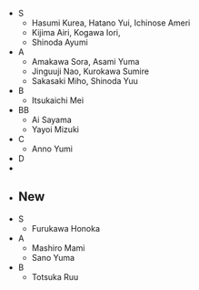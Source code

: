 - S
	- Hasumi Kurea, Hatano Yui, Ichinose Ameri
	- Kijima Airi, Kogawa Iori,
	- Shinoda Ayumi
- A
	- Amakawa Sora, Asami Yuma
	- Jinguuji Nao, Kurokawa Sumire
	- Sakasaki Miho, Shinoda Yuu
- B
	- Itsukaichi Mei
- BB
	- Ai Sayama
	- Yayoi Mizuki
- C
	- Anno Yumi
- D
-
- ## New
- S
	- Furukawa Honoka
- A
	- Mashiro Mami
	- Sano Yuma
- B
	- Totsuka Ruu